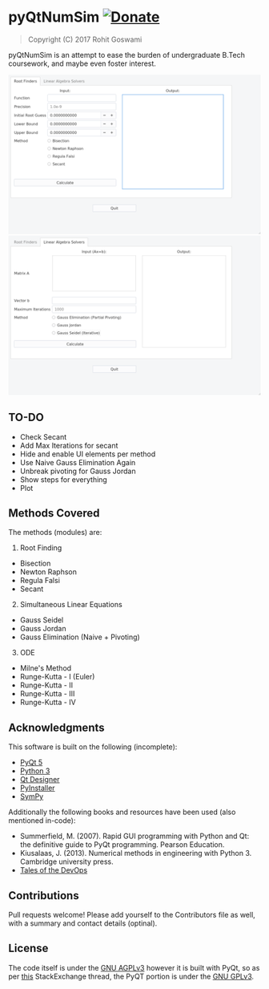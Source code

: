 # pyQtNumSim  [![Donate](https://img.shields.io/badge/Donate-PayPal-blue.svg)](https://www.paypal.me/HaoZeke/)

> Copyright (C) 2017  Rohit Goswami

pyQtNumSim is an attempt to ease the burden of undergraduate B.Tech coursework, and maybe even foster interest.

![Root Finders Tab](img/blankRF.png "Root Finders")
![Linear Algebra Solvers Tab](img/blankLAS.png "Linear Algebra Solvers")

## TO-DO

- Check Secant
- Add Max Iterations for secant
- Hide and enable UI elements per method
- Use Naive Gauss Elimination Again
- Unbreak pivoting for Gauss Jordan
- Show steps for everything
- Plot 

## Methods Covered
The methods (modules) are:
1. Root Finding

* Bisection
* Newton Raphson
* Regula Falsi
* Secant

2. Simultaneous Linear Equations

* Gauss Seidel
* Gauss Jordan
* Gauss Elimination (Naive + Pivoting)
    
3. ODE

* Milne's Method
* Runge-Kutta - I (Euler)
* Runge-Kutta - II
* Runge-Kutta - III
* Runge-Kutta - IV

## Acknowledgments
This software is built on the following (incomplete):

- [PyQt 5](https://www.riverbankcomputing.com/software/pyqt/download5)
- [Python 3](https://www.python.org)
- [Qt Designer](doc.qt.io/qt-5/qtdesigner-manual.html)
- [PyInstaller](www.pyinstaller.org/)
- [SymPy](http://www.sympy.org/)

Additionally the following books and resources have been used (also mentioned in-code):

- Summerfield, M. (2007). Rapid GUI programming with Python and Qt: the definitive guide to PyQt programming. Pearson Education.
- Kiusalaas, J. (2013). Numerical methods in engineering with Python 3. Cambridge university press.
- [Tales of the DevOps](https://devopslog.wordpress.com/2012/12/23/newton-raphson-method-using-python-sympy/) 

## Contributions
Pull requests welcome!
Please add yourself to the Contributors file as well, with a summary and contact details (optinal).

## License
The code itself is under the [GNU AGPLv3](https://choosealicense.com/licenses/agpl-3.0/) however it is built with PyQt, so as per [this](https://opensource.stackexchange.com/questions/5383/under-what-licenses-can-i-release-open-source-software-that-uses-pyqt) StackExchange thread, the PyQT portion is under the [GNU GPLv3](https://choosealicense.com/licenses/gpl-3.0/).
